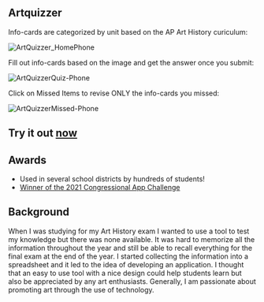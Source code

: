 ## Artquizzer
Info-cards are categorized by unit based on the AP Art History curiculum:

![ArtQuizzer_HomePhone](https://github.com/SophieBroderick/ArtQuizzer/assets/71468832/56c32761-24c8-4aba-8f4d-5376d337d276)

Fill out info-cards based on the image and get the answer once you submit:

![ArtQuizzerQuiz-Phone](https://github.com/SophieBroderick/ArtQuizzer/assets/71468832/9cd91069-4a78-476d-9efb-8ed8fa6f64db)

Click on Missed Items to revise ONLY the info-cards you missed:

![ArtQuizzerMissed-Phone](https://github.com/SophieBroderick/ArtQuizzer/assets/71468832/7aad6e44-092f-485c-8858-7970232eadf4)

## Try it out [now](https://artquizzer.com)

## Awards
- Used in several school districts by hundreds of students!
- [Winner of the 2021 Congressional App Challenge](https://simpson.house.gov/kids/congressional-app-challenge.htm)

## Background
When I was studying for my Art History exam I wanted to use a tool to test my knowledge but there was none available. It was hard to memorize all the information throughout the year and still be able to recall everything for the final exam at the end of the year. I started collecting the information into a spreadsheet and it led to the idea of developing an application. I thought that an easy to use tool with a nice design could help students learn but also be appreciated by any art enthusiasts. Generally, I am passionate about promoting art through the use of technology.
